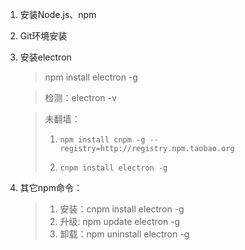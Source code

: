 1. 安装Node.js、npm
2. Git环境安装
3. 安装electron

	> npm install electron -g 
	
	> 检测：electron -v
	
	> 未翻墙：
	>
	> 1. `npm install cnpm -g --registry=http://registry.npm.taobao.org`
	>
	> 2. `cnpm install electron -g `
	
4. 其它npm命令：

	> 1. 安装：cnpm install electron -g 
	> 2. 升级: npm update electron -g
	> 3. 卸载：npm uninstall electron -g
	
	
	